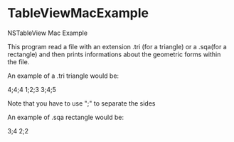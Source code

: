 TableViewMacExample
===================

NSTableView Mac Example


This program read a file with an extension .tri (for a triangle) or a .sqa(for a rectangle) and then prints informations about the geometric forms within the file.

An example of a .tri triangle would be:

4;4;4
1;2;3
3;4;5


Note that you have to use ";" to separate the sides


An example of .sqa rectangle would be:

3;4
2;2

